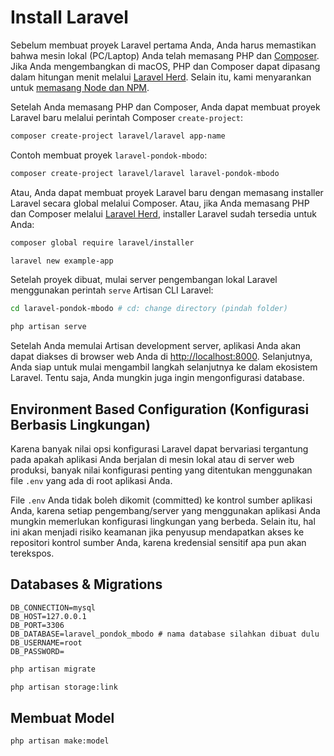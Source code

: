 # Install Laravel

Sebelum membuat proyek Laravel pertama Anda, Anda harus memastikan bahwa mesin lokal (PC/Laptop) Anda telah memasang PHP dan [Composer](https://getcomposer.org/). Jika Anda mengembangkan di macOS, PHP dan Composer dapat dipasang dalam hitungan menit melalui [Laravel Herd](https://herd.laravel.com/). Selain itu, kami menyarankan untuk [memasang Node dan NPM](https://nodejs.org/).

Setelah Anda memasang PHP dan Composer, Anda dapat membuat proyek Laravel baru melalui perintah Composer `create-project`:

```bash
composer create-project laravel/laravel app-name
```

Contoh membuat proyek `laravel-pondok-mbodo`:

```bash
composer create-project laravel/laravel laravel-pondok-mbodo
```

Atau, Anda dapat membuat proyek Laravel baru dengan memasang installer Laravel secara global melalui Composer. Atau, jika Anda memasang PHP dan Composer melalui [Laravel Herd](https://herd.laravel.com/), installer Laravel sudah tersedia untuk Anda:

```bash
composer global require laravel/installer
```

```bash
laravel new example-app
```

Setelah proyek dibuat, mulai server pengembangan lokal Laravel menggunakan perintah `serve` Artisan CLI Laravel:

```bash
cd laravel-pondok-mbodo # cd: change directory (pindah folder)
```

```bash
php artisan serve
```

Setelah Anda memulai Artisan development server, aplikasi Anda akan dapat diakses di browser web Anda di [http://localhost:8000](http://localhost:8000). Selanjutnya, Anda siap untuk mulai mengambil langkah selanjutnya ke dalam ekosistem Laravel. Tentu saja, Anda mungkin juga ingin mengonfigurasi database.

## Environment Based Configuration (Konfigurasi Berbasis Lingkungan)

Karena banyak nilai opsi konfigurasi Laravel dapat bervariasi tergantung pada apakah aplikasi Anda berjalan di mesin lokal atau di server web produksi, banyak nilai konfigurasi penting yang ditentukan menggunakan file `.env` yang ada di root aplikasi Anda.

File `.env` Anda tidak boleh dikomit (committed) ke kontrol sumber aplikasi Anda, karena setiap pengembang/server yang menggunakan aplikasi Anda mungkin memerlukan konfigurasi lingkungan yang berbeda. Selain itu, hal ini akan menjadi risiko keamanan jika penyusup mendapatkan akses ke repositori kontrol sumber Anda, karena kredensial sensitif apa pun akan terekspos.

## Databases & Migrations

```env
DB_CONNECTION=mysql
DB_HOST=127.0.0.1
DB_PORT=3306
DB_DATABASE=laravel_pondok_mbodo # nama database silahkan dibuat dulu
DB_USERNAME=root
DB_PASSWORD=
```

```bash
php artisan migrate
```

```bash
php artisan storage:link
```

## Membuat Model

```bash
php artisan make:model
```
